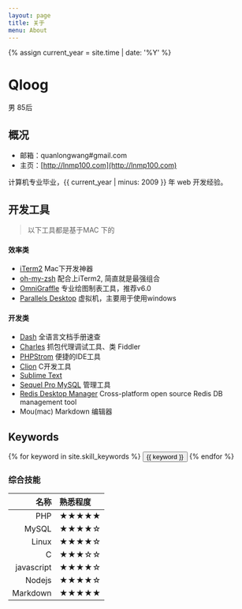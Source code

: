 ```yaml
---
layout: page
title: 关于
menu: About
---
```

{% assign current_year = site.time | date: '%Y' %}

Qloog
===
男 85后

## 概况

- 邮箱：quanlongwang#gmail.com
- 主页：[http://lnmp100.com](http://lnmp100.com)

计算机专业毕业，{{ current_year | minus: 2009 }} 年 web 开发经验。

## 开发工具

> 以下工具都是基于MAC 下的

#### 效率类

 * [iTerm2](https://www.iterm2.com/) Mac下开发神器
 * [oh-my-zsh](http://ohmyz.sh/)	配合上iTerm2, 简直就是最强组合
 * [OmniGraffle](http://www.omnigroup.com/omnigraffle) 专业绘图制表工具，推荐v6.0
 * [Parallels Desktop](http://www.parallels.com/products/desktop/) 虚拟机，主要用于使用windows

#### 开发类

 * [Dash](http://kapeli.com/dash) 全语言文档手册速查
 * [Charles](http://www.charlesproxy.com/)	抓包代理调试工具、类 Fiddler
 * [PHPStrom](https://www.jetbrains.com/phpstorm/)  便捷的IDE工具
 * [Clion](https://www.jetbrains.com/clion)  C开发工具
 * [Sublime Text](http://www.sublimetext.com/)
 * [Sequel Pro MySQL](http://www.sequelpro.com/) 管理工具
 * [Redis Desktop Manager](http://redisdesktop.com/) Cross-platform open source Redis DB management tool
 * Mou(mac)  Markdown 编辑器

## Keywords
<div class="btn-inline">
{% for keyword in site.skill_keywords %} <button class="btn btn-outline" type="button">{{ keyword }}</button> {% endfor %}
</div>

### 综合技能

| 名称 | 熟悉程度
|--:|:--|
| PHP | ★★★★★ |
| MySQL | ★★★★☆ |
| Linux | ★★★★☆ |
| C | ★★★☆☆ |
| javascript | ★★★★☆ |
| Nodejs | ★★★★☆ |
| Markdown | ★★★★★ |




